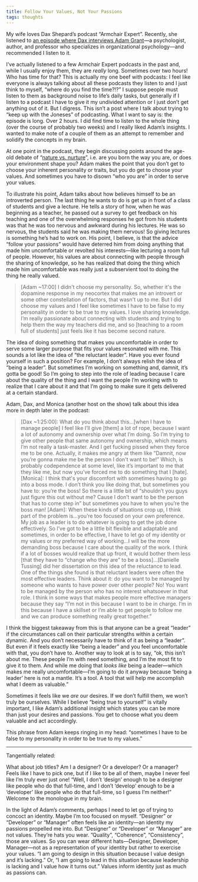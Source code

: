 ```yaml
---
title: Follow Your Values, Not Your Passions
tags: thoughts
---
```


My wife loves Dax Shepard’s podcast “Armchair Expert”. Recently, she listened to [an episode where Dax interviews Adam Grant](https://armchairexpertpod.com/pods/adam-grant)—a psychologist, author, and professor who specializes in organizational psychology—and recommended I listen to it.

I’ve actually listened to a few Armchair Expert podcasts in the past and, while I usually enjoy them, they are _really_ long. Sometimes over two hours! Who has time for that? This is actually my one beef with podcasts: I feel like everyone is always talking about all these podcasts they listen to and I just think to myself, “where do you find the time?!?” I suppose people must listen to them as background noise to  life’s daily tasks, but generally if I listen to a podcast I have to give it my undivided attention or I just don’t get anything out of it. But I digress. This isn’t a post where I talk about trying to “keep up with the Joneses” of podcasting. What I want to say is: the episode is long. Over 2 hours. I did find time to listen to the whole thing (over the course of probably two weeks) and I really liked Adam’s insights. I wanted to make note of a couple of them as an attempt to remember and solidify the concepts in my brain.

At one point in the podcast, they begin discussing points around the age-old debate of “[nature vs. nurture](https://en.wikipedia.org/wiki/Nature_versus_nurture)”, i.e. are you born the way you are, or does your environment shape you? Adam makes the point that you don’t get to choose your inherent personality or traits, but you do get to choose your values. And sometimes you have to disown “who you are” in order to serve your values. 

To illustrate his point, Adam talks about how believes himself to be an introverted person. The last thing he wants to do is get up in front of a class of students and give a lecture. He tells a story of how, when he was beginning as a teacher, he passed out a survey to get feedback on his teaching and one of the overwhelming responses he got from his students was that he was too nervous and awkward during his lectures. He was so nervous, the students said he was making them nervous! So giving lectures is something he’s had to work on. His point, I believe, is that the advice “follow your passions” would have deterred him from doing anything that made him uncomfortable or revolted his interests—like lecturing a room full of people. However, his values are about connecting with people through the sharing of knowledge, so he has realized that doing the thing which made him uncomfortable was really just a subservient tool to doing the thing he really valued.

> [Adam ~17:00] I didn't choose my personality. So, whether it's the dopamine response in my neocortex that makes me an introvert or some other constellation of factors, that wasn't up to me. But I did choose my values and I feel like sometimes I have to be false to my personality in order to be true to my values. I love sharing knowledge. I’m really passionate about connecting with students and trying to help them the way my teachers did me, and so [teaching to a room full of students] just feels like it has become second nature.

The idea of doing something that makes you uncomfortable in order to serve some larger purpose that fits your values resonated with me. This sounds a lot like the idea of “the reluctant leader”. Have you ever found yourself in such a position? For example, I don’t always relish the idea of “being a leader”. But sometimes I’m working on something and, damnit, it’s gotta be good! So I’m going to step into the role of leading because I care about the quality of the thing and I want the people I’m working with to realize that I care about it and that I’m going to make sure it gets delivered at a certain standard.

Adam, Dax, and Monica (another host on the show) talk about this idea more in depth later in the podcast:

> [Dax ~1:25:00]: What do you think about this...[when I have to manage people] I feel like I’ll give [them] a lot of rope, because I want a lot of autonomy and ownership over what I’m doing. So I’m trying to give other people that same autonomy and ownership, which means I’m not really a task-master. And I get fucking pissed when they force me to be one. Actually, it makes me angry at them like ”Damnit, now you’re gonna make me be the person I don't want to be!” Which, is probably codependence at some level, like it’s important to me that they like me, but now you’ve forced me to do something that I [hate].
> [Monica]: I think that's your discomfort with sometimes having to go into a boss mode. I don’t think you like doing that, but sometimes you have to: you’re the boss! So there is a little bit of “shouldn’t you guys just figure this out without me? Cause I don’t want to be the person that has to come step in” but sometimes you have to when you’re the boss man!
> [Adam]: When these kinds of situations crop up, I think part of the problem is...you’re too focused on your own preference. My job as a leader is to do whatever is going to get the job done effectively. So I’ve got to be a little bit flexible and adaptable and sometimes, in order to be effective, I have to let go of my identity or my values or my preferred way of working...I will be the more demanding boss because I care about the quality of the work. I think if a lot of bosses would realize that up front, it would bother them less [that they have to “change who they are” to be a boss]...[Danielle Tussing] did her dissertation on this idea of the reluctance to lead. One of the things she found is that reluctant leaders were often the most effective leaders.  Think about it: do you want to be managed by someone who wants to have power over other people? No! You want to be managed by the person who has no interest whatsoever in that role. I think in some ways that makes people more effective managers because they say “I’m not in this because I want to be in charge. I’m in this because I have a skillset or I’m able to get people to follow me and we can produce something really great together.”

I think the biggest takeaway from this is that anyone can be a great “leader” if the circumstances call on their particular strengths within a certain dynamic. And you don’t necessarily have to think of it as being a “leader”. But even if it feels exactly like “being a leader” and you feel uncomfortable with that, you don’t have to. Another way to look at is to say, “ok, this isn’t about me. These people I’m with need something, and I’m the most fit to give it to them. And while me doing that _looks like_ being a leader—which makes me really uncomfortable—I’m going to do it anyway because ‘being a leader’ here is not a mantle. It’s a tool. A tool that will help me accomplish what I deem as valuable.”

Sometimes it feels like we _are_ our desires. If we don’t fulfill them, we won’t truly be ourselves. While I believe “being true to yourself” is vitally important, I like Adam’s additional insight which states you can be more than just your desires and passions. You get to choose what you deem valuable and act accordingly. 

This phrase from Adam keeps ringing in my head: “sometimes I have to be false to my personality in order to be true to my values.”

---

Tangentially related:

What about job titles? Am I a designer? Or a developer? Or a manager? Feels like I have to pick one, but if I like to be all of them, maybe I never feel like I’m truly ever just one! “Well, I don’t ‘design’ enough to be a designer like people who do that full-time, and I don’t ‘develop’ enough to be a ‘developer’ like people who do that full-time, so I guess I’m neither!” Welcome to the monologue in my brain. 

In the light of Adam’s comments, perhaps I need to let go of trying to concoct an identity. Maybe I’m too focused on myself. “Designer” or “Developer” or “Manager” often feels like an identity—an identity my passions propelled me into. But “Designer” or “Developer” or “Manager” are not values. They’re hats you wear. ”Quality”, “Coherence”, “Consistency”, those are values. So you can wear different hats—Designer, Developer, Manager—not as a representation of your identity but rather to exercise your values. “I am going to design in this situation because I value design and it’s lacking.” Or, “I am going to lead in this situation because leadership is lacking and I value how it turns out.”  Values inform identity just as much as passions can. 

